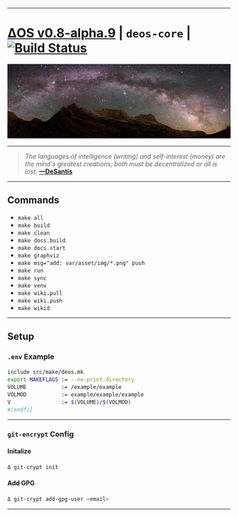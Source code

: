 [this:author:name]:  # (Andrew DeSantis)
[this:author:email]: # (atd@bitcoin.sh)

---

# [ΔOS v0.8-alpha.9][000] | `deos-core` | [![Build Status][001]][002]

[![self-header.jpg][003]](https://github.com/libdeos/deos-graphviz/wiki)

---

> *The languages of intelligence (writing) and self-interest (money) are the*
> *mind's greatest creations; both must be decentralized or all is lost.*
> **[—DeSantis][004]**

---

## Commands

* `make all`
* `make build`
* `make clean`
* `make docs.build`
* `make docs.start`
* `make graphviz`
* `make msg="add: var/asset/img/*.png" push`
* `make run`
* `make sync`
* `make venv`
* `make wiki.pull`
* `make wiki.push`
* `make wikid`

---

## Setup

### `.env` Example

```bash
include src/make/deos.mk
export MAKEFLAGS := --no-print-directory
VOLUME           := /example/example
VOLMOD           := example/example/example
V                := $(VOLUME)/$(VOLMOD)
#[endfi]
```

---

### `git-encrypt` Config

#### Initalize

```bash
Δ git-crypt init
```

#### Add GPG

```bash
Δ git-crypt add-gpg-user <email>
```

---

[000]: https://libdeos.github.io/deos-graphviz/
[001]: https://travis-ci.org/libdeos/deos-graphviz.svg?branch=master
[002]: https://travis-ci.org/libdeos/deos-graphviz
[003]: var/assets/github/self-header.jpg
[004]: https://twitter.com/desantis/status/795023340704595968
